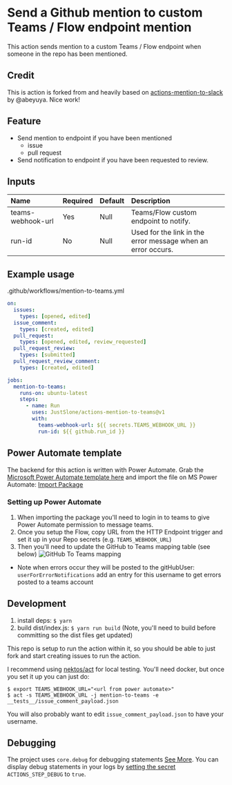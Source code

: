 # Send a Github mention to custom Teams / Flow endpoint mention

This action sends mention to a custom Teams / Flow endpoint when someone in the repo has been mentioned.

## Credit

This is action is forked from and heavily based on [actions-mention-to-slack](https://github.com/abeyuya/actions-mention-to-slack/) by @abeyuya. Nice work!

## Feature

- Send mention to endpoint if you have been mentioned
  - issue
  - pull request
- Send notification to endpoint if you have been requested to review.

## Inputs

| Name | Required | Default | Description |
| :--- | :--- | :--- | :--- |
| teams-webhook-url | Yes | Null | Teams/Flow custom endpoint to notify. |
| run-id | No | Null | Used for the link in the error message when an error occurs. |

## Example usage

.github/workflows/mention-to-teams.yml

```yml
on:
  issues:
    types: [opened, edited]
  issue_comment:
    types: [created, edited]
  pull_request:
    types: [opened, edited, review_requested]
  pull_request_review:
    types: [submitted]
  pull_request_review_comment:
    types: [created, edited]

jobs:
  mention-to-teams:
    runs-on: ubuntu-latest
    steps:
      - name: Run
        uses: JustSlone/actions-mention-to-teams@v1
        with:          
          teams-webhook-url: ${{ secrets.TEAMS_WEBHOOK_URL }}
          run-id: ${{ github.run_id }}     
```

## Power Automate template
The backend for this action is written with Power Automate. 
Grab the [Microsoft Power Automate template here](https://github.com/JustSlone/actions-mention-to-teams/releases/tag/PowerAutomate) and import the file on MS Power Automate: [Import Package](https://preview.flow.microsoft.com/manage/flows/import)

### Setting up Power Automate 
1. When importing the package you'll need to login in to teams to give Power Automate permission to message teams. 
1. Once you setup the Flow, copy URL from the HTTP Endpoint trigger and set it up in your Repo secrets (e.g. `TEAMS_WEBHOOK_URL`)
1. Then you'll need to update the GitHub to Teams mapping table (see below)
![GitHub To Teams mapping](https://i.imgur.com/gwQEMal.png)
  - Note when errors occur they will be posted to the gitHubUser: `userForErrorNotifications` add an entry for this username to get errors posted to a teams account


## Development

1. install deps: `$ yarn`
2. build dist/index.js: `$ yarn run build` (Note, you'll need to build before committing so the dist files get updated)

This repo is setup to run the action within it, so you should be able to just fork and start creating issues to run the action. 

I recommend using [nektos/act](https://github.com/nektos/act) for local testing. You'll need docker, but once you set it up you can just do:
```
$ export TEAMS_WEBHOOK_URL="<url from power automate>"
$ act -s TEAMS_WEBHOOK_URL -j mention-to-teams -e __tests__/issue_comment_payload.json
```
You will also probably want to edit `issue_comment_payload.json` to have your username. 

## Debugging

The project uses `core.debug` for debugging statements [See More](https://github.com/actions/toolkit/blob/master/docs/action-debugging.md#step-debug-logs). You can display debug statements in your logs by [setting the secret](https://help.github.com/en/actions/automating-your-workflow-with-github-actions/creating-and-using-encrypted-secrets#creating-encrypted-secrets) `ACTIONS_STEP_DEBUG` to `true`.
